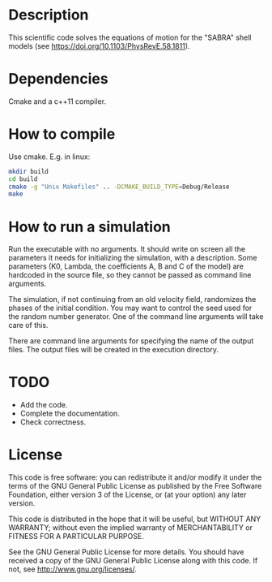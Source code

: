 # Description
This scientific code solves the equations of motion for the "SABRA" 
shell models (see https://doi.org/10.1103/PhysRevE.58.1811).  


# Dependencies
Cmake and a c++11 compiler.  


# How to compile
Use cmake. E.g. in linux:
```bash
mkdir build
cd build
cmake -g "Unix Makefiles" .. -DCMAKE_BUILD_TYPE=Debug/Release
make
```


# How to run a simulation
Run the executable with no arguments. It should write on screen all the 
parameters it needs for initializing the simulation, with a 
description. Some parameters (K0, Lambda, the coefficients A, B and C 
of the model) are hardcoded in the source file, so they cannot be 
passed as command line arguments.

The simulation, if not continuing from an old velocity field, 
randomizes the phases of the initial condition. You may want to control 
the seed used for the random number generator. One of the command line 
arguments will take care of this.

There are command line arguments for specifying the name of the output 
files. The output files will be created in the execution directory. 


# TODO
- Add the code.
- Complete the documentation.
- Check correctness.


# License
This code is free software: you can redistribute it and/or modify it 
under the terms of the GNU General Public License as published by the 
Free Software Foundation, either version 3 of the License, or (at your 
option) any later version.

This code is distributed in the hope that it will be useful, but 
WITHOUT ANY WARRANTY; without even the implied warranty of 
MERCHANTABILITY or FITNESS FOR A PARTICULAR PURPOSE.

See the GNU General Public License for more details. You should have 
received a copy of the GNU General Public License along with this code. 
If not, see http://www.gnu.org/licenses/.
